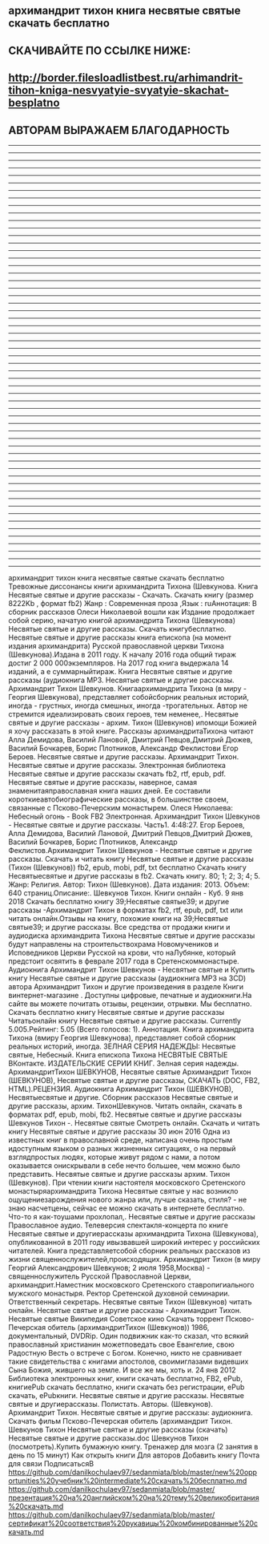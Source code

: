архимандрит тихон книга несвятые святые скачать бесплатно
--------------------------------------------------
СКАЧИВАЙТЕ ПО ССЫЛКЕ НИЖЕ:
--------------------------------------------------
http://border.filesloadlistbest.ru/arhimandrit-tihon-kniga-nesvyatyie-svyatyie-skachat-besplatno
--------------------------------------------------
АВТОРАМ ВЫРАЖАЕМ БЛАГОДАРНОСТЬ
--------------------------------------------------
--------------------------------------------------
--------------------------------------------------
--------------------------------------------------
--------------------------------------------------
--------------------------------------------------
--------------------------------------------------
--------------------------------------------------
--------------------------------------------------
--------------------------------------------------
--------------------------------------------------
--------------------------------------------------
--------------------------------------------------
--------------------------------------------------
--------------------------------------------------
--------------------------------------------------
--------------------------------------------------
--------------------------------------------------
--------------------------------------------------
--------------------------------------------------
--------------------------------------------------
--------------------------------------------------
--------------------------------------------------
--------------------------------------------------
--------------------------------------------------
--------------------------------------------------
--------------------------------------------------
--------------------------------------------------
--------------------------------------------------
--------------------------------------------------
--------------------------------------------------
--------------------------------------------------
--------------------------------------------------
--------------------------------------------------
--------------------------------------------------
--------------------------------------------------
--------------------------------------------------
--------------------------------------------------
--------------------------------------------------
--------------------------------------------------
--------------------------------------------------
--------------------------------------------------
--------------------------------------------------
--------------------------------------------------
--------------------------------------------------
--------------------------------------------------
--------------------------------------------------
--------------------------------------------------
--------------------------------------------------
--------------------------------------------------
--------------------------------------------------
--------------------------------------------------
--------------------------------------------------
--------------------------------------------------
--------------------------------------------------
--------------------------------------------------
--------------------------------------------------
--------------------------------------------------
архимандрит тихон книга несвятые святые скачать бесплатно Тревожные диссонансы книги архимандрита Тихона (Шевкунова. Книга Несвятые святые и другие рассказы - Скачать. Скачать книгу (размер 8222Kb , формат fb2) Жанр : Современная проза ,Язык : ruАннотация: В сборник рассказов Олеси Николаевой вошли как Издание продолжает собой серию, начатую книгой архимандрита Тихона (Шевкунова) Несвятые святые и другие рассказы.  Скачать книгубесплатно. Несвятые святые и другие рассказы  книга епископа (на момент издания архимандрита) Русской православной церкви Тихона (Шевкунова).Издана в 2011 году. К началу 2016 года общий тираж достиг 2 000 000экземпляров. На 2017 год книга выдержала 14 изданий, а е суммарныйтираж. Книга Несвятые святые и другие рассказы (аудиокнига MP3. Несвятые святые и другие рассказы. Архимандрит Тихон Шевкунов. Книгаархимандрита Тихона (в миру - Георгия Шевкунова), представляет собойсборник реальных историй, иногда - грустных, иногда смешных, иногда -трогательных. Автор не стремится идеализировать своих героев, тем неменее,. Несвятые святые и другие рассказы - архим. Тихон (Шевкунов)  ипомощи Божией я хочу рассказать в этой книге. Рассказы архимандритаТихона читают Алла Демидова, Василий Лановой, Дмитрий Певцов,Дмитрий Дюжев, Василий Бочкарев, Борис Плотников, Александр Феклистови Егор Бероев. Несвятые святые и другие рассказы. Архимандрит Тихон. Несвятые святые и другие рассказы.  Электронная библиотека
Несвятые святые и другие рассказы скачать fb2, rtf, epub, pdf. Несвятые святые и другие рассказы, наверное, самая знаменитаяправославная книга наших дней. Ее составили короткиеавтобиографические рассказы, в большинстве своем, связанные с Псково-Печерским монастырем. Олеся Николаева: Небесный огонь - Book FB2 Электронная. Архимандрит Тихон Шевкунов - Несвятые святые и другие рассказы. Часть1. 4:48:27. Егор Бероев, Алла Демидова, Василий Лановой, Дмитрий Певцов,Дмитрий Дюжев, Василий Бочкарев, Борис Плотников, Александр Феклистов.Архимандрит Тихон Шевкунов - Несвятые святые и другие рассказы. Скачать и читать книгу Несвятые святые и другие рассказы  (Тихон (Шевкунов)) fb2, epub, mobi, pdf, txt бесплатно  Скачать книгу Несвятыесвятые и другие рассказы в fb2. Скачать книгу. 80; 1; 2; 3; 4; 5. Жанр: Религия. Автор: Тихон (Шевкунов). Дата издания: 2013. Объем: 640 страниц.Описание:. Шевкунов Тихон. Книги онлайн - Куб. 9 янв 2018  Скачать бесплатно книгу 39;Несвятые святые39; и другие рассказы -Архимандрит Тихон в форматах fb2, rtf, epub, pdf, txt или читать онлайн.Отзывы на книгу, похожие книги на 39;Несвятые святые39; и другие рассказы. Все средства от продажи книги и аудиодиска архимандрита Тихона Несвятые святые и другие рассказы будут направлены на строительствохрама Новомучеников и Исповедников Церкви Русской на крови, что наЛубянке, который предстоит освятить в феврале 2017 года в Сретенскоммонастыре. Аудиокнига Архимандрит Тихон Шевкунов - Несвятые святые и
Купить книгу Несвятые святые и другие рассказы (аудиокнига MP3 на 3CD) автора Архимандрит Тихон и другие произведения в разделе Книги винтернет-магазине . Доступны цифровые, печатные и аудиокниги.На сайте вы можете почитать отзывы, рецензии, отрывки. Мы бесплатно. Скачать бесплатно книгу Несвятые святые и другие рассказы  Читатьонлайн книгу Несвятые святые и другие рассказы. Currently 5.005.Рейтинг: 5.05 (Всего голосов: 1). Аннотация. Книга архимандрита Тихона (вмиру  Георгия Шевкунова), представляет собой сборник реальных историй, иногда. ЗЕЛНАЯ СЕРИЯ НАДЕЖДЫ: Несвятые святые, Небесный. Книга епископа Тихона НЕСВЯТЫЕ СВЯТЫЕ  ВКонтакте. ИЗДАТЕЛЬСКИЕ СЕРИИ КНИГ. Зелная серия надежды. АрхимандритТихон ШЕВКУНОВ, Несвятые святые Архимандрит Тихон (ШЕВКУНОВ), Несвятые святые и другие рассказы, СКАЧАТЬ (DOC, FB2, HTML).РЕЦЕНЗИЯ. Аудиокнига Архимандрит Тихон (ШЕВКУНОВ), Несвятыесвятые и другие. Сборник рассказов Несвятые святые и другие рассказы, архим. ТихонШевкунов. Читать онлайн, скачать в форматах pdf, epub, mobi, fb2. Несвятые святые и другие рассказы  Шевкунов Тихон  -. Несвятые святые  Смотреть онлайн. Скачать и читать книгу Несвятые святые и другие рассказы
30 июн 2016  Одна из известных книг в православной среде, написана очень простым идоступным языком о разных жизненных ситуациях, о на первый взглядпростых людях, которые живут рядом с нами, а потом оказывается онискрывали в себе нечто большее, чем можно было представить. Несвятые святые и другие рассказы  архим. Тихон (Шевкунов). При чтении книги настоятеля московского Сретенского монастыряархимандрита Тихона Несвятые святые у нас возникло ощущениезарождения нового жанра или, лучше сказать, стиля? -  не знаю насчетцены, сейчас ее можно скачать в интернете бесплатно. Что-то я как-тоушами прохлопал,. Несвятые святые и другие рассказы  Православное аудио. Телеверсия спектакля-концерта по книге Несвятые святые и другиерассказы архимандрита Тихона (Шевкунова), опубликованной в 2011 году ивызвавшей широкий интерес у российских читателей. Книга представляетсобой сборник реальных рассказов из жизни священнослужителей,происходящих. Архимандрит Тихон (в миру Георгий Александрович Шевкунов; 2 июля 1958,Москва) - священнослужитель Русской Православной Церкви, архимандрит.Наместник московского Сретенского ставропигиального мужского монастыря. Ректор Сретенской духовной семинарии. Ответственный секретарь. Несвятые святые  Тихон (Шевкунов)  читать онлайн. Несвятые святые и другие рассказы - Архимандрит Тихон. Несвятые святые  Википедия
Советское кино  Скачать торрент Псково-Печерская обитель (архимандритТихон (Шевкунов)) 1986, документальный, DVDRip. Один подвижник как-то сказал, что всякий православный христианин можетповедать свое Евангелие, свою Радостную Весть о встрече с Богом. Конечно, никто не сравнивает такие свидетельства с книгами апостолов, своимиглазами видевших Сына Божия, жившего на земле. И все же мы, хоть и. 24 янв 2012  Библиотека электронных книг, книги скачать бесплатно, FB2, ePub, книгиePub скачать бесплатно, книги скачать без регистрации, ePub скачать, ePubкниги.  Несвятые святые и другие рассказы. Несвятые святые и другиерассказы. Полистать. Авторы. (Шевкунов). Архимандрит Тихон. Несвятые святые и другие рассказы: аудиокнига. Скачать фильм Псково-Печерская обитель (архимандрит Тихон. Шевкунов Тихон  Несвятые святые и другие рассказы (скачать) Несвятые святые и другие рассказы.doc  Шевкунов Тихон (посмотреть).Купить бумажную книгу. Тренажер для мозга (2 занятия в день по 15 минут) Как открыть книги Для авторов Добавить книгу Почта для связи ПодписатьсяВ
https://github.com/danilkochulaev97/sedanmiata/blob/master/new%20opportunities%20учебник%20intermediate%20скачать%20бесплатно.md
https://github.com/danilkochulaev97/sedanmiata/blob/master/презентация%20на%20английском%20на%20тему%20великобритания%20скачать.md
https://github.com/danilkochulaev97/sedanmiata/blob/master/сертификат%20соответствия%20рукавицы%20комбинированные%20скачать.md